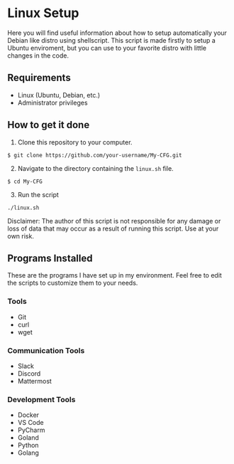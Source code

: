 # Linux Setup

Here you will find useful information about how to setup automatically your Debian like distro using shellscript. This script is made firstly to setup a Ubuntu enviroment, but you can use to your favorite distro with little changes in the code.

## Requirements
- Linux (Ubuntu, Debian, etc.)
- Administrator privileges

## How to get it done
1. Clone this repository to your computer.

```
$ git clone https://github.com/your-username/My-CFG.git
```

2. Navigate to the directory containing the ```linux.sh``` file.

```
$ cd My-CFG
```

3. Run the script

```
./linux.sh
```

Disclaimer: The author of this script is not responsible for any damage or loss of data that may occur as a result of running this script. Use at your own risk.

## Programs Installed

These are the programs I have set up in my environment. Feel free to edit the scripts to customize them to your needs.

### Tools
- Git
- curl
- wget

### Communication Tools
- Slack
- Discord
- Mattermost

### Development Tools
- Docker
- VS Code
- PyCharm
- Goland
- Python
- Golang
